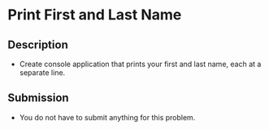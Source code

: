 # Print First and Last Name

## Description
- Create console application that prints your first and last name, each at a separate line.

## Submission
  - You do not have to submit anything for this problem.